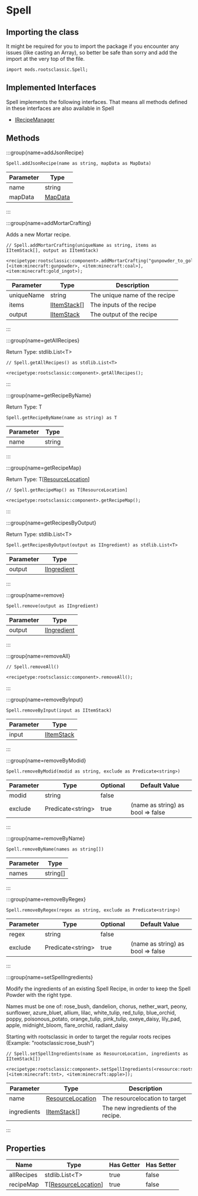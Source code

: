 # Spell

## Importing the class

It might be required for you to import the package if you encounter any issues (like casting an Array), so better be safe than sorry and add the import at the very top of the file.
```zenscript
import mods.rootsclassic.Spell;
```


## Implemented Interfaces
Spell implements the following interfaces. That means all methods defined in these interfaces are also available in Spell

- [IRecipeManager](/vanilla/api/recipe/manager/IRecipeManager)

## Methods

:::group{name=addJsonRecipe}

```zenscript
Spell.addJsonRecipe(name as string, mapData as MapData)
```

| Parameter |                 Type                 |
|-----------|--------------------------------------|
| name      | string                               |
| mapData   | [MapData](/vanilla/api/data/MapData) |


:::

:::group{name=addMortarCrafting}

Adds a new Mortar recipe.

```zenscript
// Spell.addMortarCrafting(uniqueName as string, items as IItemStack[], output as IItemStack)

<recipetype:rootsclassic:component>.addMortarCrafting("gunpowder_to_gold", [<item:minecraft:gunpowder>, <item:minecraft:coal>], <item:minecraft:gold_ingot>);
```

| Parameter  |                     Type                     |          Description          |
|------------|----------------------------------------------|-------------------------------|
| uniqueName | string                                       | The unique name of the recipe |
| items      | [IItemStack](/vanilla/api/item/IItemStack)[] | The inputs of the recipe      |
| output     | [IItemStack](/vanilla/api/item/IItemStack)   | The output of the recipe      |


:::

:::group{name=getAllRecipes}

Return Type: stdlib.List&lt;T&gt;

```zenscript
// Spell.getAllRecipes() as stdlib.List<T>

<recipetype:rootsclassic:component>.getAllRecipes();
```

:::

:::group{name=getRecipeByName}

Return Type: T

```zenscript
Spell.getRecipeByName(name as string) as T
```

| Parameter |  Type  |
|-----------|--------|
| name      | string |


:::

:::group{name=getRecipeMap}

Return Type: T[[ResourceLocation](/vanilla/api/resource/ResourceLocation)]

```zenscript
// Spell.getRecipeMap() as T[ResourceLocation]

<recipetype:rootsclassic:component>.getRecipeMap();
```

:::

:::group{name=getRecipesByOutput}

Return Type: stdlib.List&lt;T&gt;

```zenscript
Spell.getRecipesByOutput(output as IIngredient) as stdlib.List<T>
```

| Parameter |                        Type                        |
|-----------|----------------------------------------------------|
| output    | [IIngredient](/vanilla/api/ingredient/IIngredient) |


:::

:::group{name=remove}

```zenscript
Spell.remove(output as IIngredient)
```

| Parameter |                        Type                        |
|-----------|----------------------------------------------------|
| output    | [IIngredient](/vanilla/api/ingredient/IIngredient) |


:::

:::group{name=removeAll}

```zenscript
// Spell.removeAll()

<recipetype:rootsclassic:component>.removeAll();
```

:::

:::group{name=removeByInput}

```zenscript
Spell.removeByInput(input as IItemStack)
```

| Parameter |                    Type                    |
|-----------|--------------------------------------------|
| input     | [IItemStack](/vanilla/api/item/IItemStack) |


:::

:::group{name=removeByModid}

```zenscript
Spell.removeByModid(modid as string, exclude as Predicate<string>)
```

| Parameter |          Type           | Optional |           Default Value           |
|-----------|-------------------------|----------|-----------------------------------|
| modid     | string                  | false    |                                   |
| exclude   | Predicate&lt;string&gt; | true     | (name as string) as bool => false |


:::

:::group{name=removeByName}

```zenscript
Spell.removeByName(names as string[])
```

| Parameter |   Type   |
|-----------|----------|
| names     | string[] |


:::

:::group{name=removeByRegex}

```zenscript
Spell.removeByRegex(regex as string, exclude as Predicate<string>)
```

| Parameter |          Type           | Optional |           Default Value           |
|-----------|-------------------------|----------|-----------------------------------|
| regex     | string                  | false    |                                   |
| exclude   | Predicate&lt;string&gt; | true     | (name as string) as bool => false |


:::

:::group{name=setSpellIngredients}

Modify the ingredients of an existing Spell Recipe, in order to keep the Spell Powder with the right type.

 Names must be one of: rose_bush, dandelion, chorus, nether_wart, peony, sunflower, azure_bluet, allium, lilac, white_tulip, red_tulip, blue_orchid, poppy, poisonous_potato,
 orange_tulip, pink_tulip, oxeye_daisy, lily_pad, apple, midnight_bloom, flare_orchid, radiant_daisy

 Starting with rootsclassic in order to target the regular roots recipes  (Example: "rootsclassic:rose_bush")

```zenscript
// Spell.setSpellIngredients(name as ResourceLocation, ingredients as IItemStack[])

<recipetype:rootsclassic:component>.setSpellIngredients(<resource:rootsclassic:rose_bush>, [<item:minecraft:tnt>, <item:minecraft:apple>]);
```

|  Parameter  |                            Type                            |            Description             |
|-------------|------------------------------------------------------------|------------------------------------|
| name        | [ResourceLocation](/vanilla/api/resource/ResourceLocation) | The resourcelocation to target     |
| ingredients | [IItemStack](/vanilla/api/item/IItemStack)[]               | The new ingredients of the recipe. |


:::


## Properties

|    Name    |                             Type                              | Has Getter | Has Setter |
|------------|---------------------------------------------------------------|------------|------------|
| allRecipes | stdlib.List&lt;T&gt;                                          | true       | false      |
| recipeMap  | T[[ResourceLocation](/vanilla/api/resource/ResourceLocation)] | true       | false      |

